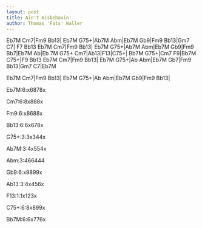 ```yaml
---
layout: post
title: Ain't misbehavin'
author: Thomas 'Fats' Waller
---
```


<canvas class="chords">Eb7M Cm7|Fm9 Bb13| Eb7M G75+|Ab7M Abm|Eb7M Gb9|Fm9 Bb13|Gm7 C7| F7 Bb13
Eb7M Cm7|Fm9 Bb13| Eb7M G75+|Ab7M Abm|Eb7M Gb9|Fm9 Bb7|Eb7M Ab|Eb 7M G75+
Cm7|Ab13|F13|C75+| Bb7M G75+|Cm7 F9|Bb7M C75+|F9 Bb13
Eb7M Cm7|Fm9 Bb13| Eb7M G75+|Ab Abm|Eb7M Gb7|Fm9 Bb13|Gm7 C7|Eb7M</canvas>

<canvas class="chords">Eb7M Cm7|Fm9 Bb13| Eb7M G75+|Ab Abm|Eb7M Gb9|Fm9 Bb13|</canvas>



<canvas class="diagram">Eb7M:6:x6878x</canvas>

<canvas class="diagram">Cm7:6:8x888x</canvas>

<canvas class="diagram">Fm9:6:x8688x</canvas>

<canvas class="diagram">Bb13:6:6x678x</canvas>

<canvas class="diagram">G75+:3:3x344x</canvas>

<canvas class="diagram">Ab7M:3:4x554x</canvas>

<canvas class="diagram">Abm:3:466444</canvas>

<canvas class="diagram">Gb9:6:x9899x</canvas>

<canvas class="diagram">Ab13:3:4x456x</canvas>

<canvas class="diagram">F13:1:1x123x</canvas>

<canvas class="diagram">C75+:6:8x899x</canvas>

<canvas class="diagram">Bb7M:6:6x776x</canvas>




